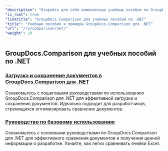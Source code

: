 ```yaml
---
"description": "Откройте для себя комплексные учебные пособия по GroupDocs.Comparison для .NET, которые упрощают эффективное сравнение, управление и интеграцию документов и папок."
"is_root": true
"linktitle": "GroupDocs.Comparison для учебных пособий по .NET"
"title": "Учебные пособия и примеры GroupDocs.Comparison для .NET"
"url": "/ru/comparison/net/"
"weight": 10
---
```


## GroupDocs.Comparison для учебных пособий по .NET 
### [Загрузка и сохранение документов в GroupDocs.Comparison для .NET](./load-and-save-documents/)
Ознакомьтесь с пошаговыми руководствами по использованию GroupDocs.Comparison для .NET для эффективной загрузки и сохранения документов. Идеально подходит для разработчиков, стремящихся оптимизировать сравнение документов.
### [Руководство по базовому использованию](./guide-to-basic-usage/)
Ознакомьтесь с основными руководствами по GroupDocs.Comparison для .NET для эффективного сравнения документов и получения ценной информации о разработке. Узнайте, как легко сравнивать ячейки Excel.
